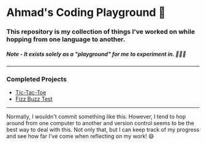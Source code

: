 # Ahmad's Coding Playground 🎪

### This repository is my collection of things I've worked on while hopping from one language to another.

##### Note - It exists solely as a "playground" for me to experiment in. 👨🏽‍🔬

---
### Completed Projects
- [Tic-Tac-Toe](https://github.com/Razatastic/coding-playground/tree/master/Java/TicTacToe)
- [Fizz Buzz Test](https://github.com/Razatastic/coding-playground/tree/master/C%2B%2B/FizzBuzz)
---

Normally, I wouldn't commit something like this. However, I tend to hop around from one computer to another and version control seems to be the best way to deal with this. Not only that, but I can keep track of my progress and see how far I've come when reflecting on my work! 😄

